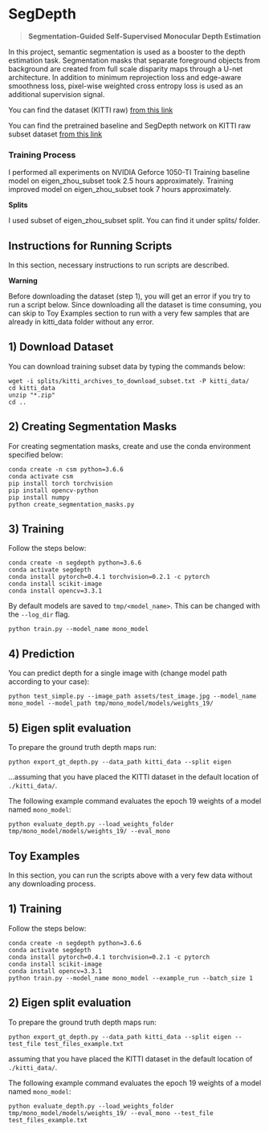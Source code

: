 # SegDepth

> **Segmentation-Guided Self-Supervised Monocular Depth Estimation**

In this project, semantic segmentation is used as a booster to the depth estimation task. Segmentation masks that separate foreground objects from background are created from full scale disparity maps through a U-net architecture. In addition to minimum reprojection loss and edge-aware smoothness loss, pixel-wise weighted cross entropy loss is used as an additional supervision signal.

You can find the dataset (KITTI raw) [from this link](http://www.cvlibs.net/datasets/kitti/raw_data.php)

You can find the pretrained baseline and SegDepth network on KITTI raw subset dataset [from this link](https://drive.google.com/drive/folders/1PQ_gTVE3LQwF7aQKJzNpoUXCkgcvRfhD?usp=sharing)

### Training Process

I performed all experiments on NVIDIA Geforce 1050-TI
Training baseline model on eigen_zhou_subset took 2.5 hours approximately.
Training improved model on eigen_zhou_subset took 7 hours approximately.

**Splits**

I used subset of eigen_zhou_subset split. You can find it under splits/ folder.

## Instructions for Running Scripts
In this section, necessary instructions to run scripts are described. 

**Warning**

Before downloading the dataset (step 1), you will get an error if you try to run a script below. Since downloading all the dataset is time consuming, you can skip to Toy Examples section to run with a very few samples that are already in kitti_data folder without any error.

## 1) Download Dataset
You can download training subset data by typing the commands below:
```shell
wget -i splits/kitti_archives_to_download_subset.txt -P kitti_data/
cd kitti_data
unzip "*.zip"
cd ..
```
## 2) Creating Segmentation Masks
For creating segmentation masks, create and use the conda environment specified below:
```shell
conda create -n csm python=3.6.6
conda activate csm
pip install torch torchvision
pip install opencv-python
pip install numpy
python create_segmentation_masks.py
```

## 3) Training
Follow the steps below:
```shell
conda create -n segdepth python=3.6.6
conda activate segdepth
conda install pytorch=0.4.1 torchvision=0.2.1 -c pytorch
conda install scikit-image
conda install opencv=3.3.1
```

By default models are saved to `tmp/<model_name>`.
This can be changed with the `--log_dir` flag.

```shell
python train.py --model_name mono_model
```

## 4) Prediction
You can predict depth for a single image with (change model path according to your case):
```shell
python test_simple.py --image_path assets/test_image.jpg --model_name mono_model --model_path tmp/mono_model/models/weights_19/
```
## 5) Eigen split evaluation

To prepare the ground truth depth maps run:
```shell
python export_gt_depth.py --data_path kitti_data --split eigen
```
...assuming that you have placed the KITTI dataset in the default location of `./kitti_data/`.

The following example command evaluates the epoch 19 weights of a model named `mono_model`:
```shell
python evaluate_depth.py --load_weights_folder tmp/mono_model/models/weights_19/ --eval_mono
```
## Toy Examples
In this section, you can run the scripts above with a very few data without any downloading process.

## 1) Training
Follow the steps below:
```shell
conda create -n segdepth python=3.6.6
conda activate segdepth
conda install pytorch=0.4.1 torchvision=0.2.1 -c pytorch
conda install scikit-image
conda install opencv=3.3.1
python train.py --model_name mono_model --example_run --batch_size 1
```

## 2) Eigen split evaluation
To prepare the ground truth depth maps run:
```shell
python export_gt_depth.py --data_path kitti_data --split eigen --test_file test_files_example.txt
```
assuming that you have placed the KITTI dataset in the default location of `./kitti_data/`.

The following example command evaluates the epoch 19 weights of a model named `mono_model`:
```shell
python evaluate_depth.py --load_weights_folder tmp/mono_model/models/weights_19/ --eval_mono --test_file test_files_example.txt
```